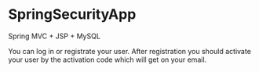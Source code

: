 # SpringSecurityApp
Spring MVC + JSP + MySQL


You can log in or registrate your user. After registration you should activate your user by the activation code which will get on your email.
